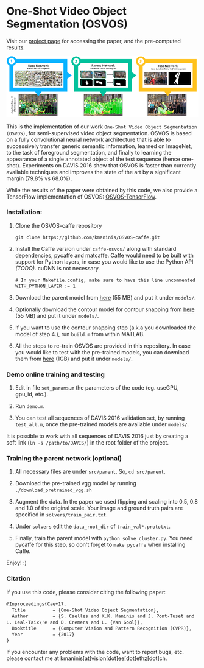 # One-Shot Video Object Segmentation (OSVOS)
Visit our [project page](http://www.vision.ee.ethz.ch/~cvlsegmentation) for accessing the paper, and the pre-computed results.

![OSVOS](doc/ims/osvos.png)

This is the implementation of our work `One-Shot Video Object Segmentation (OSVOS)`, for semi-supervised video object segmentation.
OSVOS is based on a fully convolutional neural network architecture that is able to successively transfer generic semantic information, learned on ImageNet, to the task of foreground segmentation, and finally to learning the appearance of a single annotated object of the test sequence (hence one-shot). Experiments on DAVIS 2016 show that OSVOS is faster than currently available techniques and improves the state of the art by a significant margin (79.8% vs 68.0%).

While the results of the paper were obtained by this code, we also provide a TensorFlow implementation of OSVOS: [OSVOS-TensorFlow](https://github.com/scaelles/OSVOS-TensorFlow).

### Installation:

1. Clone the OSVOS-caffe repository
   ```Shell
   git clone https://github.com/kmaninis/OSVOS-caffe.git
   ```
2. Install the Caffe version under `caffe-osvos/` along with standard dependencies, pycaffe and matcaffe. Caffe would need to be built with support for Python layers, in case you would like to use the Python API *(TODO)*. cuDNN is not necessary.
   ```
   # In your Makefile.config, make sure to have this line uncommented
   WITH_PYTHON_LAYER := 1
   ```
3. Download the parent model from [here](https://data.vision.ee.ethz.ch/kmaninis/share/OSVOS/Downloads/models/OSVOS_parent_model.zip) (55 MB) and put it under `models/`.

4. Optionally download the contour model for contour snapping from [here](https://data.vision.ee.ethz.ch/kmaninis/share/OSVOS/Downloads/models/OSVOS_contour_model.zip) (55 MB) and put it under `models/`.

5. If you want to use the contour snapping step (a.k.a you downloaded the model of step 4.), run `build.m` from within MATLAB.

6. All the steps to re-train OSVOS are provided in this repository. In case you would like to test with the pre-trained models, you can download them from  [here](https://data.vision.ee.ethz.ch/kmaninis/share/OSVOS/Downloads/models/OSVOS_pre-trained_models.zip) (1GB) and put it under `models/`.

### Demo online training and testing

1. Edit in file `set_params.m` the parameters of the code (eg. useGPU, gpu_id, etc.).

2. Run `demo.m`.

3. You can test all sequences of DAVIS 2016 validation set, by running `test_all.m`, once the pre-trained models are available under `models/`.

It is possible to work with all sequences of DAVIS 2016 just by creating a soft link (`ln -s /path/to/DAVIS/`) in the root folder of the project.

### Training the parent network (optional)

1. All necessary files are under `src/parent`. So, `cd src/parent`.

2. Download the pre-trained vgg model by running `./download_pretrained_vgg.sh`

3. Augment the data. In the paper we used flipping and scaling into 0.5, 0.8 and 1.0 of the original scale. Your image and ground truth pairs are specified in `solvers/train_pair.txt`.

4. Under `solvers` edit the `data_root_dir` of `train_val*.prototxt`.

5. Finally, train the parent model with `python solve_cluster.py`. You need pycaffe for this step, so don't forget to `make pycaffe` when installing Caffe.

 Enjoy! :) 

### Citation

If you use this code, please consider citing the following paper:

	@Inproceedings{Cae+17,
	  Title          = {One-Shot Video Object Segmentation},
	  Author         = {S. Caelles and K.K. Maninis and J. Pont-Tuset and L. Leal-Taix\'e and D. Cremers and L. {Van Gool}},
	  Booktitle      = {Computer Vision and Pattern Recognition (CVPR)},
	  Year           = {2017}
	}

If you encounter any problems with the code, want to report bugs, etc. please contact me at kmaninis[at]vision[dot]ee[dot]ethz[dot]ch.
